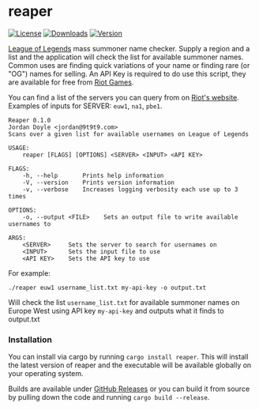 # reaper

[![License](https://img.shields.io/github/license/w4/reaper.svg?style=flat-square)](https://github.com/w4/reaper) [![Downloads](https://img.shields.io/crates/d/reaper.svg?style=flat-square)](https://crates.io/crates/reaper) [![Version](https://img.shields.io/crates/v/reaper.svg?style=flat-square)](https://crates.io/crates/reaper)

[League of Legends](http://leagueoflegends.com) mass summoner name checker. Supply a region and a list
and the application will check the list for available summoner names. Common uses are finding quick
variations of your name or finding rare (or "OG") names for selling. An API Key is required to do use
this script, they are available for free from [Riot Games](https://developer.riotgames.com/).

You can find a list of the servers you can query from on
[Riot's website](https://developer.riotgames.com/regional-endpoints.html). Examples of inputs for
SERVER: `euw1`, `na1`, `pbe1`.

    Reaper 0.1.0
    Jordan Doyle <jordan@9t9t9.com>
    Scans over a given list for available usernames on League of Legends

    USAGE:
        reaper [FLAGS] [OPTIONS] <SERVER> <INPUT> <API KEY>

    FLAGS:
        -h, --help       Prints help information
        -V, --version    Prints version information
        -v, --verbose    Increases logging verbosity each use up to 3 times

    OPTIONS:
        -o, --output <FILE>    Sets an output file to write available usernames to

    ARGS:
        <SERVER>     Sets the server to search for usernames on
        <INPUT>      Sets the input file to use
        <API KEY>    Sets the API key to use

For example:

    ./reaper euw1 username_list.txt my-api-key -o output.txt

Will check the list `username_list.txt` for available summoner names on Europe West using API key `my-api-key` and
outputs what it finds to output.txt

### Installation

You can install via cargo by running `cargo install reaper`. This will install the latest version of reaper and the
executable will be available globally on your operating system.

Builds are available under [GitHub Releases](https://github.com/w4/reaper/releases) or you can build it from source
by pulling down the code and running `cargo build --release`.
